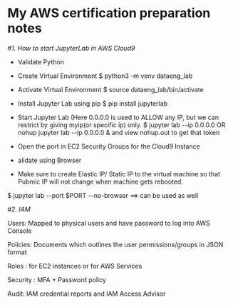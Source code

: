 # My AWS certification preparation notes

*#1. How to start JupyterLab in AWS Cloud9*

- Validate Python

- Create Virtual Environment $ python3 -m venv dataeng_lab

- Activate Virtual Environment $ source dataeng_lab/bin/activate

- Install Jupyter Lab using pip $ pip install jupyterlab

- Start Jupyter Lab (Here 0.0.0.0 is used to ALLOW any IP, but we can restrict by giving myip(or specific ip) only. $ jupyter lab --ip 0.0.0.0 OR nohup jupyter lab --ip 0.0.0.0 & and view nohup.out to get that token

- Open the port in EC2 Security Groups for the Cloud9 Instance

- alidate using Browser

- Make sure to create Elastic IP/ Static IP to the virtual machine so that Pubmic IP will not change when machine gets rebooted.

$ jupyter lab --port $PORT --no-browser ==> can be used as well

*#2. IAM*

Users: Mapped to physical users and have password to log into AWS Console

Policies: Documents which outlines the user permissions/groups in JSON format

Roles : for EC2 instances or for AWS Services

Security : MFA + Password policy

Audit: IAM credential reports and IAM Access Advisor
